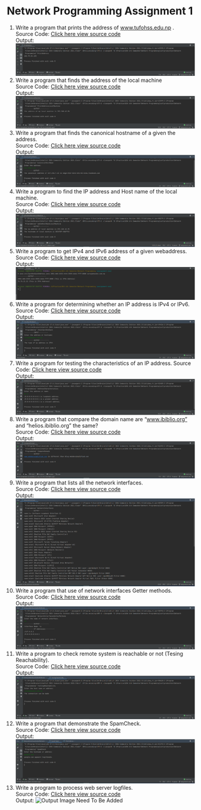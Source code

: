 # Network Programming Assignment 1

1. Write a program that prints the address of www.tufohss.edu.np .\
   Source Code: [Click here view source code](https://github.com/surajpheudin-github/network-programming-assignment/blob/assignment-one/src/PrintAddress.java) \
   Output:
   ![Output Image](https://github.com/surajpheudin-github/network-programming-assignment/blob/assignment-one/output/PrintAddress.PNG?raw=true "Output") 
2. Write a program that finds the address of the local machine\
   Source Code: [Click here view source code](https://github.com/surajpheudin-github/network-programming-assignment/blob/assignment-one/src/PrintAddressLocalMachine.java) \
   Output:
   ![Output Image](https://github.com/surajpheudin-github/network-programming-assignment/blob/assignment-one/output/PrintAddressLocalMachine.PNG?raw=true "Output") 
3. Write a program that finds the canonical hostname of a given the address.\
   Source Code: [Click here view source code](https://github.com/surajpheudin-github/network-programming-assignment/blob/assignment-one/src/CanonicalHostName.java) \
   Output:
   ![Output Image](https://github.com/surajpheudin-github/network-programming-assignment/blob/assignment-one/output/CanonicalHostName.PNG?raw=true "Output")
4. Write a program to find the IP address and Host name of the local machine.\
   Source Code: [Click here view source code](https://github.com/surajpheudin-github/network-programming-assignment/blob/assignment-one/src/IpAndHostNameLocalMachine.java) \
   Output:
   ![Output Image](https://github.com/surajpheudin-github/network-programming-assignment/blob/assignment-one/output/IpAndHostNameLocalMachine.PNG?raw=true "Output")
5. Write a program to get IPv4 and IPv6 address of a given webaddress.\
   Source Code: [Click here view source code](https://github.com/surajpheudin-github/network-programming-assignment/blob/assignment-one/src/CheckIpv4AndIpv6.java) \
   Output:
   ![Output Image](https://github.com/surajpheudin-github/network-programming-assignment/blob/assignment-one/output/Ipv4AndIpv6Address.PNG?raw=true "Output")
6. Write a program for determining whether an IP address is IPv4 or IPv6.\
   Source Code: [Click here view source code](https://github.com/surajpheudin-github/network-programming-assignment/blob/assignment-one/src/CheckIpv4AndIpv6.java) \
   Output:
   ![Output Image](https://github.com/surajpheudin-github/network-programming-assignment/blob/assignment-one/output/CheckIpv4AndIpv6.PNG?raw=true "Output")
7. Write a program for testing the characteristics of an IP address.
   Source Code: [Click here view source code](https://github.com/surajpheudin-github/network-programming-assignment/blob/assignment-one/src/AddressCharacteristics.java) \
   Output:
   ![Output Image](https://github.com/surajpheudin-github/network-programming-assignment/blob/assignment-one/output/AddressCharacteristics.PNG?raw=true "Output")
8. Write a program that compare the domain name are “www.ibiblio.org” and “helios.ibiblio.org” the same?\
   Source Code: [Click here view source code](https://github.com/surajpheudin-github/network-programming-assignment/blob/assignment-one/src/CompareDomain.java) \
   Output:
   ![Output Image](https://github.com/surajpheudin-github/network-programming-assignment/blob/assignment-one/output/CompareDomain.PNG?raw=true "Output")
9. Write a program that lists all the network interfaces.\
   Source Code: [Click here view source code](https://github.com/surajpheudin-github/network-programming-assignment/blob/assignment-one/src/NetworkInterfaces.java) \
   Output:
   ![Output Image](https://github.com/surajpheudin-github/network-programming-assignment/blob/assignment-one/output/NetworkInterfaces.PNG?raw=true "Output")
10. Write a program that use of network interfaces Getter methods.\
    Source Code: [Click here view source code](https://github.com/surajpheudin-github/network-programming-assignment/blob/assignment-one/src/NetworkInterfacesGetterMethods.java) \
    Output:
    ![Output Image](https://github.com/surajpheudin-github/network-programming-assignment/blob/assignment-one/output/NetworkInterfacesGetterMethods.PNG?raw=true "Output")
11. Write a program to check remote system is reachable or not (Tesing Reachability).\
    Source Code: [Click here view source code](https://github.com/surajpheudin-github/network-programming-assignment/blob/assignment-one/src/TestingReachability.java) \
    Output:
    ![Output Image](https://github.com/surajpheudin-github/network-programming-assignment/blob/assignment-one/output/TestingReachability.PNG?raw=true "Output")
12. Write a program that demonstrate the SpamCheck.\
    Source Code: [Click here view source code](https://github.com/surajpheudin-github/network-programming-assignment/blob/assignment-one/src/SpamCheck.java) \
    Output:
    ![Output Image](https://github.com/surajpheudin-github/network-programming-assignment/blob/assignment-one/output/SpamCheck.PNG?raw=true "Output")
13. Write a program to process web server logfiles.\
    Source Code: [Click here view source code](https://github.com/surajpheudin-github/network-programming-assignment/blob/assignment-one/src/WebServerLogfiles.java) \
    Output:
    ![Output Image Need To Be Added](link "Output")